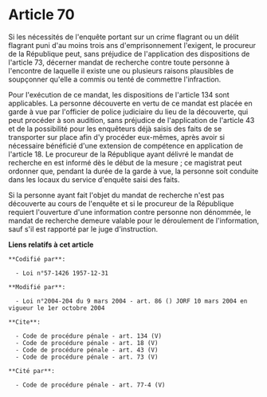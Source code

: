 # Article 70

Si les nécessités de l'enquête portant sur un crime flagrant ou un délit flagrant puni d'au moins trois ans d'emprisonnement
l'exigent, le procureur de la République peut, sans préjudice de l'application des dispositions de l'article 73, décerner
mandat de recherche contre toute personne à l'encontre de laquelle il existe une ou plusieurs raisons plausibles de
soupçonner qu'elle a commis ou tenté de commettre l'infraction. 

Pour l'exécution de ce mandat, les dispositions de l'article 134 sont applicables. La personne découverte en vertu de ce
mandat est placée en garde à vue par l'officier de police judiciaire du lieu de la découverte, qui peut procéder à son
audition, sans préjudice de l'application de l'article 43 et de la possibilité pour les enquêteurs déjà saisis des faits de
se transporter sur place afin d'y procéder eux-mêmes, après avoir si nécessaire bénéficié d'une extension de compétence en
application de l'article 18. Le procureur de la République ayant délivré le mandat de recherche en est informé dès le début
de la mesure ; ce magistrat peut ordonner que, pendant la durée de la garde à vue, la personne soit conduite dans les locaux
du service d'enquête saisi des faits. 

Si la personne ayant fait l'objet du mandat de recherche n'est pas découverte au cours de l'enquête et si le procureur de la
République requiert l'ouverture d'une information contre personne non dénommée, le mandat de recherche demeure valable pour
le déroulement de l'information, sauf s'il est rapporté par le juge d'instruction.

**Liens relatifs à cet article**

	**Codifié par**:

	  - Loi n°57-1426 1957-12-31

	**Modifié par**:

	  - Loi n°2004-204 du 9 mars 2004 - art. 86 () JORF 10 mars 2004 en vigueur le 1er octobre 2004

	**Cite**:

	  - Code de procédure pénale - art. 134 (V)
	  - Code de procédure pénale - art. 18 (V)
	  - Code de procédure pénale - art. 43 (V)
	  - Code de procédure pénale - art. 73 (V)

	**Cité par**:

	  - Code de procédure pénale - art. 77-4 (V)
